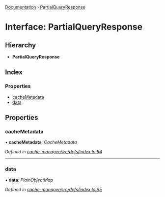 [Documentation](../README.md) › [PartialQueryResponse](partialqueryresponse.md)

# Interface: PartialQueryResponse

## Hierarchy

* **PartialQueryResponse**

## Index

### Properties

* [cacheMetadata](partialqueryresponse.md#cachemetadata)
* [data](partialqueryresponse.md#data)

## Properties

###  cacheMetadata

• **cacheMetadata**: *CacheMetadata*

*Defined in [cache-manager/src/defs/index.ts:64](https://github.com/badbatch/graphql-box/blob/c173ad2/packages/cache-manager/src/defs/index.ts#L64)*

___

###  data

• **data**: *PlainObjectMap*

*Defined in [cache-manager/src/defs/index.ts:65](https://github.com/badbatch/graphql-box/blob/c173ad2/packages/cache-manager/src/defs/index.ts#L65)*
